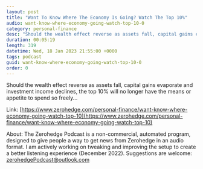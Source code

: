 ```yaml
---
layout: post
title: "Want To Know Where The Economy Is Going? Watch The Top 10%"
audio: want-know-where-economy-going-watch-top-10-0
category: personal-finance
desc: "Should the wealth effect reverse as assets fall, capital gains evaporate and investment income declines, the top 10% will no longer have the means or appetite to spend so freely..."
duration: 00:05:19
length: 319
datetime: Wed, 18 Jan 2023 21:55:00 +0000
tags: podcast
guid: want-know-where-economy-going-watch-top-10-0
order: 0
---
```

Should the wealth effect reverse as assets fall, capital gains evaporate and investment income declines, the top 10% will no longer have the means or appetite to spend so freely...

Link: [https://www.zerohedge.com/personal-finance/want-know-where-economy-going-watch-top-10](https://www.zerohedge.com/personal-finance/want-know-where-economy-going-watch-top-10)

About: The Zerohedge Podcast is a non-commercial, automated program, designed to give people a way to get news from Zerohedge in an audio format.  I am actively working on tweaking and improving the setup to create a better listening experience (December 2022).  Suggestions are welcome: [zerohedgePodcast@outlook.com](mailto:zerohedgePodcast@outlook.com)